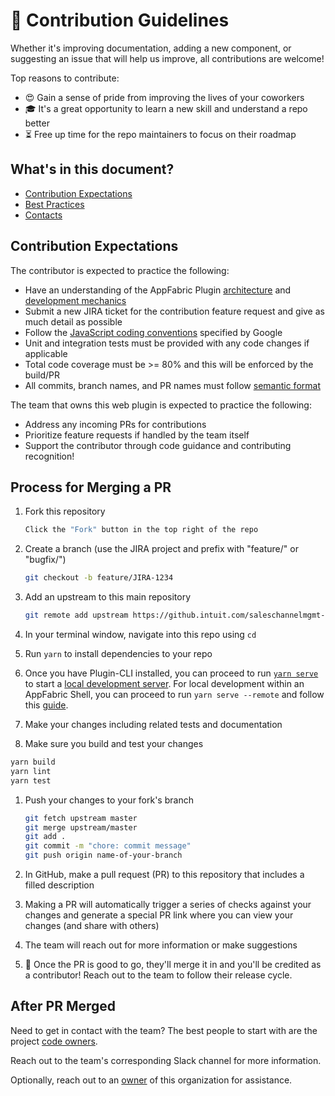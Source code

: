# 🤝 Contribution Guidelines

Whether it's improving documentation, adding a new component, or suggesting an
issue that will help us improve, all contributions are welcome!

Top reasons to contribute:

- 😍 Gain a sense of pride from improving the lives of your coworkers
- 🎓 It's a great opportunity to learn a new skill and understand a repo better
- ⏳ Free up time for the repo maintainers to focus on their roadmap

## What's in this document?

- [Contribution Expectations](#contribution-expectations)
- [Best Practices](#best-practices-for-contributing)
- [Contacts](#contacts)

## Contribution Expectations

The contributor is expected to practice the following:

- Have an understanding of the AppFabric Plugin
  [architecture](https://github.intuit.com/pages/UX-Infra/UX-Infra-Docs/#/Appfabric/Web/concepts)
  and
  [development mechanics](https://github.intuit.com/pages/UX-Infra/UX-Infra-Docs/#/Appfabric/Web/plugin-dev/local_plugin_development)
- Submit a new JIRA ticket for the contribution feature request and give as much
  detail as possible
- Follow the
  [JavaScript coding conventions](https://google.github.io/styleguide/jsguide.html)
  specified by Google
- Unit and integration tests must be provided with any code changes if
  applicable
- Total code coverage must be >= 80% and this will be enforced by the build/PR
- All commits, branch names, and PR names must follow
  [semantic format](https://github.com/semantic-release/semantic-release)

The team that owns this web plugin is expected to practice the following:

- Address any incoming PRs for contributions
- Prioritize feature requests if handled by the team itself
- Support the contributor through code guidance and contributing recognition!

## Process for Merging a PR

1. Fork this repository

   ```sh
   Click the "Fork" button in the top right of the repo
   ```

1. Create a branch (use the JIRA project and prefix with "feature/" or
   "bugfix/")

   ```sh
   git checkout -b feature/JIRA-1234
   ```

1. Add an upstream to this main repository

   ```sh
   git remote add upstream https://github.intuit.com/saleschannelmgmt-storefront/trada-ui.git
   ```

1. In your terminal window, navigate into this repo using `cd`
1. Run `yarn` to install dependencies to your repo
1. Once you have Plugin-CLI installed, you can proceed to run
   [`yarn serve`](https://github.intuit.com/pages/UX-Infra/plugin-cli/#/README?id=plugin-cli-serve)
   to start a
   [local development server](https://github.intuit.com/pages/UX-Infra/UX-Infra-Docs/#/Appfabric/Web/plugin-dev/local_plugin_development?id=run-your-plugin-using-the-local-development-server).
   For local development within an AppFabric Shell, you can proceed to run
   `yarn serve --remote` and follow this
   [guide](https://github.intuit.com/pages/UX-Infra/UX-Infra-Docs/#/Appfabric/Web/plugin-dev/plugin-dev-new-web-shell?id=to-run-a-local-version-of-a-non-deployed-plugin).
1. Make your changes including related tests and documentation

1. Make sure you build and test your changes

```sh
yarn build
yarn lint
yarn test
```

1. Push your changes to your fork's branch

   ```sh
   git fetch upstream master
   git merge upstream/master
   git add .
   git commit -m "chore: commit message"
   git push origin name-of-your-branch
   ```

1. In GitHub, make a pull request (PR) to this repository that includes a filled
   description
1. Making a PR will automatically trigger a series of checks against your
   changes and generate a special PR link where you can view your changes (and
   share with others)
1. The team will reach out for more information or make suggestions
1. 🎉 Once the PR is good to go, they'll merge it in and you'll be credited as a
   contributor! Reach out to the team to follow their release cycle.

## After PR Merged

Need to get in contact with the team? The best people to start with are the
project [code owners](./.github/CODEOWNERS).

Reach out to the team's corresponding Slack channel for more information.

Optionally, reach out to an
[owner](https://github.intuit.com/orgs/saleschannelmgmt-storefront/people?utf8=%E2%9C%93&query=+role%3Aowner)
of this organization for assistance.
